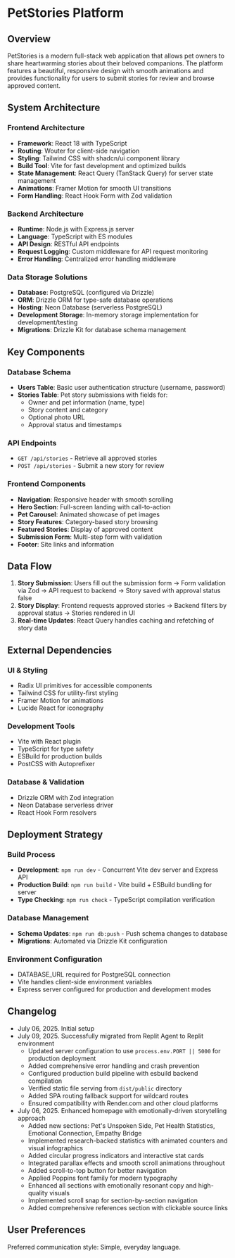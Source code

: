 # PetStories Platform

## Overview

PetStories is a modern full-stack web application that allows pet owners to share heartwarming stories about their beloved companions. The platform features a beautiful, responsive design with smooth animations and provides functionality for users to submit stories for review and browse approved content.

## System Architecture

### Frontend Architecture
- **Framework**: React 18 with TypeScript
- **Routing**: Wouter for client-side navigation
- **Styling**: Tailwind CSS with shadcn/ui component library
- **Build Tool**: Vite for fast development and optimized builds
- **State Management**: React Query (TanStack Query) for server state management
- **Animations**: Framer Motion for smooth UI transitions
- **Form Handling**: React Hook Form with Zod validation

### Backend Architecture
- **Runtime**: Node.js with Express.js server
- **Language**: TypeScript with ES modules
- **API Design**: RESTful API endpoints
- **Request Logging**: Custom middleware for API request monitoring
- **Error Handling**: Centralized error handling middleware

### Data Storage Solutions
- **Database**: PostgreSQL (configured via Drizzle)
- **ORM**: Drizzle ORM for type-safe database operations
- **Hosting**: Neon Database (serverless PostgreSQL)
- **Development Storage**: In-memory storage implementation for development/testing
- **Migrations**: Drizzle Kit for database schema management

## Key Components

### Database Schema
- **Users Table**: Basic user authentication structure (username, password)
- **Stories Table**: Pet story submissions with fields for:
  - Owner and pet information (name, type)
  - Story content and category
  - Optional photo URL
  - Approval status and timestamps

### API Endpoints
- `GET /api/stories` - Retrieve all approved stories
- `POST /api/stories` - Submit a new story for review

### Frontend Components
- **Navigation**: Responsive header with smooth scrolling
- **Hero Section**: Full-screen landing with call-to-action
- **Pet Carousel**: Animated showcase of pet images
- **Story Features**: Category-based story browsing
- **Featured Stories**: Display of approved content
- **Submission Form**: Multi-step form with validation
- **Footer**: Site links and information

## Data Flow

1. **Story Submission**: Users fill out the submission form → Form validation via Zod → API request to backend → Story saved with approval status false
2. **Story Display**: Frontend requests approved stories → Backend filters by approval status → Stories rendered in UI
3. **Real-time Updates**: React Query handles caching and refetching of story data

## External Dependencies

### UI & Styling
- Radix UI primitives for accessible components
- Tailwind CSS for utility-first styling
- Framer Motion for animations
- Lucide React for iconography

### Development Tools
- Vite with React plugin
- TypeScript for type safety
- ESBuild for production builds
- PostCSS with Autoprefixer

### Database & Validation
- Drizzle ORM with Zod integration
- Neon Database serverless driver
- React Hook Form resolvers

## Deployment Strategy

### Build Process
- **Development**: `npm run dev` - Concurrent Vite dev server and Express API
- **Production Build**: `npm run build` - Vite build + ESBuild bundling for server
- **Type Checking**: `npm run check` - TypeScript compilation verification

### Database Management
- **Schema Updates**: `npm run db:push` - Push schema changes to database
- **Migrations**: Automated via Drizzle Kit configuration

### Environment Configuration
- DATABASE_URL required for PostgreSQL connection
- Vite handles client-side environment variables
- Express server configured for production and development modes

## Changelog
- July 06, 2025. Initial setup
- July 09, 2025. Successfully migrated from Replit Agent to Replit environment
  - Updated server configuration to use `process.env.PORT || 5000` for production deployment
  - Added comprehensive error handling and crash prevention
  - Configured production build pipeline with esbuild backend compilation
  - Verified static file serving from `dist/public` directory
  - Added SPA routing fallback support for wildcard routes
  - Ensured compatibility with Render.com and other cloud platforms
- July 06, 2025. Enhanced homepage with emotionally-driven storytelling approach
  - Added new sections: Pet's Unspoken Side, Pet Health Statistics, Emotional Connection, Empathy Bridge
  - Implemented research-backed statistics with animated counters and visual infographics
  - Added circular progress indicators and interactive stat cards
  - Integrated parallax effects and smooth scroll animations throughout
  - Added scroll-to-top button for better navigation
  - Applied Poppins font family for modern typography
  - Enhanced all sections with emotionally resonant copy and high-quality visuals
  - Implemented scroll snap for section-by-section navigation
  - Added comprehensive references section with clickable source links

## User Preferences

Preferred communication style: Simple, everyday language.